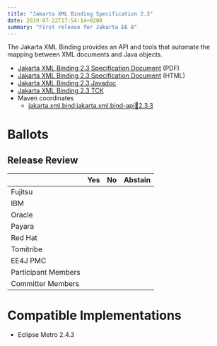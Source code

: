 ```yaml
---
title: "Jakarta XML Binding Specification 2.3"
date: 2019-07-22T17:54:14+0200
summary: "First release for Jakarta EE 8"
---
```

The Jakarta XML Binding provides an API and tools that automate the mapping
between XML documents and Java objects.

* [Jakarta XML Binding 2.3 Specification Document](./jakarta.xml.bind-spec-2.3.pdf) (PDF)
* [Jakarta XML Binding 2.3 Specification Document](./jakarta.xml.bind-spec-2.3.html) (HTML)
* [Jakarta XML Binding 2.3 Javadoc](./apidocs)
* [Jakarta XML Binding 2.3 TCK](http://download.eclipse.org/ee4j/jakartaee-tck/8.0.1/promoted/jaxb-tck-2.3_latest.zip)
* Maven coordinates
  * [jakarta.xml.bind:jakarta.xml.bind-api:jar:2.3.3](https://search.maven.org/artifact/jakarta.xml.bind/jakarta.xml.bind-api/2.3.3/jar)

# Ballots

## Release Review


|                       |  Yes    | No      | Abstain  |
|-----------------------|---------|---------|----------|
|Fujitsu                |         |         |          |
|IBM                    |         |         |          |
|Oracle                 |         |         |          |
|Payara                 |         |         |          |
|Red Hat                |         |         |          |
|Tomitribe              |         |         |          |
|EE4J PMC               |         |         |          |
|Participant Members    |         |         |          |
|Committer Members      |         |         |          |


# Compatible Implementations

* Eclipse Metro 2.4.3
